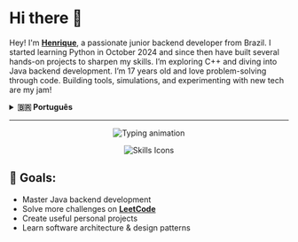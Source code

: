 <h1>Hi there 👋 </h1> 

Hey! I'm [**Henrique**](mailto:henriquelsilva911@gmail.com), a passionate junior backend developer from Brazil. I started learning Python in October 2024 and since then have built several hands-on projects to sharpen my skills. I’m exploring C++ and diving into Java backend development. I’m 17 years old and love problem-solving through code. Building tools, simulations, and experimenting with new tech are my jam!

<details>
  <summary><strong>🇧🇷 Português</strong></summary>

  Fala aí! Me chamo  [**Henrique**](mailto:henriquelsilva911@gmail.com), sou um desenvolvedor backend júnior do Brasil. Comecei a estudar Python em outubro de 2024 e desde então fiz vários projetos práticos pra consolidar o aprendizado. Também explorei C++ e estou me aprofundando em Java para backend. Tenho 17 anos e sou apaixonado por resolver problemas com código. Curto criar ferramentas, simulações e testar tecnologias novas.

</details>

---

<p align="center">
  <img src="https://readme-typing-svg.demolab.com?font=Fira+Code&size=28&pause=2000&color=0D90F2&center=true&width=600&lines=Junior+Backend+Developer;Java+Student;Tech+Enthusiast+Problem+Solver" alt="Typing animation" />
</p>

<p align="center">
  <img src="https://skillicons.dev/icons?i=python,cpp,java,sqlite,git,github,bash,vscode,linux,arch" alt="Skills Icons" />
</p>

<h2>🎯 Goals: </h2>

<ul>
  <li> Master Java backend development</li>
  <li> Solve more challenges on <a href="https://leetcode.com/lemavoos" target="_blank"><strong>LeetCode</strong></a></li>
  <li> Create useful personal projects</li>
  <li> Learn software architecture & design patterns</li>
</ul>
